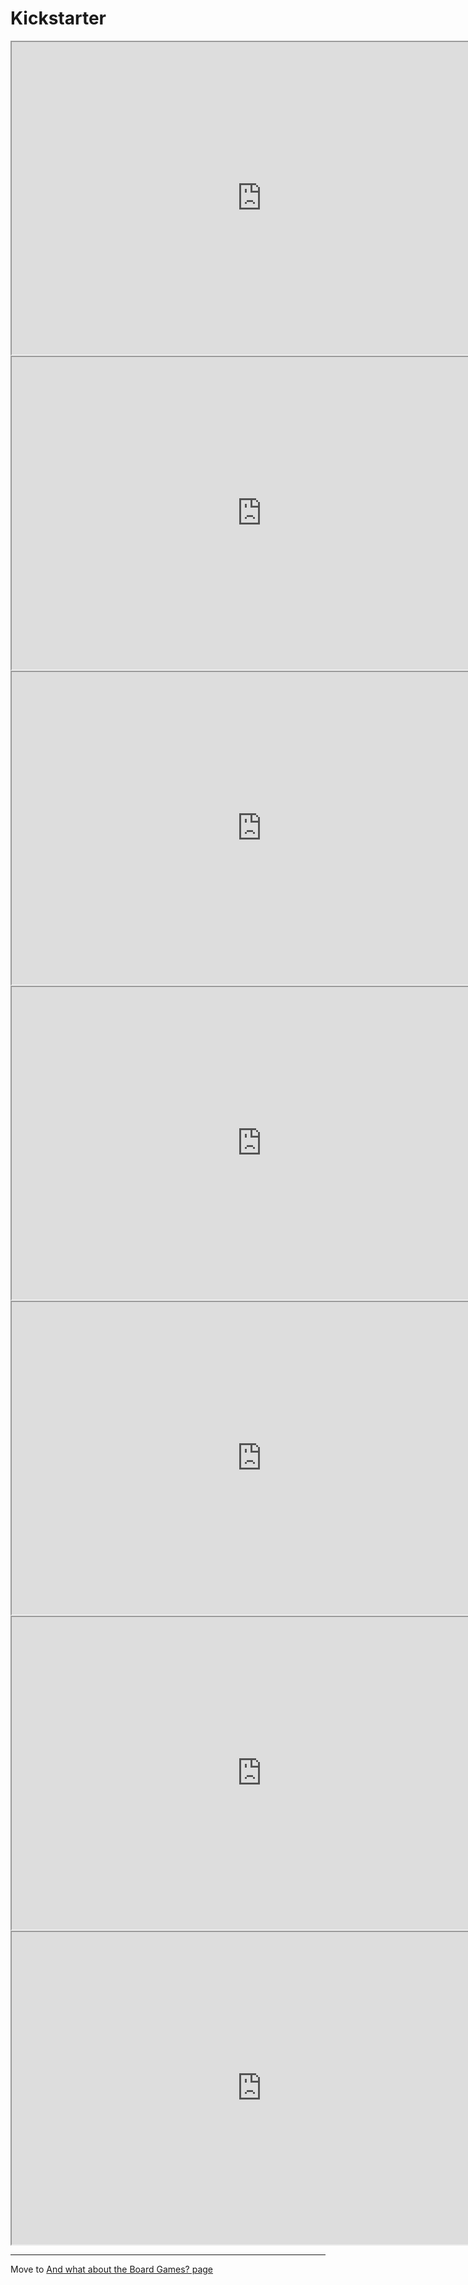 # Kickstarter 

<iframe
  src="https://dcl.dev.looker.com/embed/looks/866"
  width="800"
  height="500">
  
</iframe>

<iframe
  src="https://dcl.dev.looker.com/embed/looks/865"
  width="800"
  height="500">
</iframe>

<iframe
  src="https://dcl.dev.looker.com/embed/looks/871"
  width="800"
  height="500">
  
</iframe>


<iframe
  src="https://dcl.dev.looker.com/embed/looks/872"
  width="800"
  height="500"
 >
</iframe>


<iframe
  src="https://dcl.dev.looker.com/embed/looks/906"
  width="800"
  height="500">
</iframe>


<iframe
  src="https://dcl.dev.looker.com/embed/looks/870"
  width="800"
  height="500"
  >
</iframe>


<iframe
  src="https://dcl.dev.looker.com/embed/looks/899"
  width="800"
  height="500"
  >
</iframe>



---
Move to [And what about the Board Games? page](https://diegocamlooker.github.io/Kickstarter/ks_boardgames)
